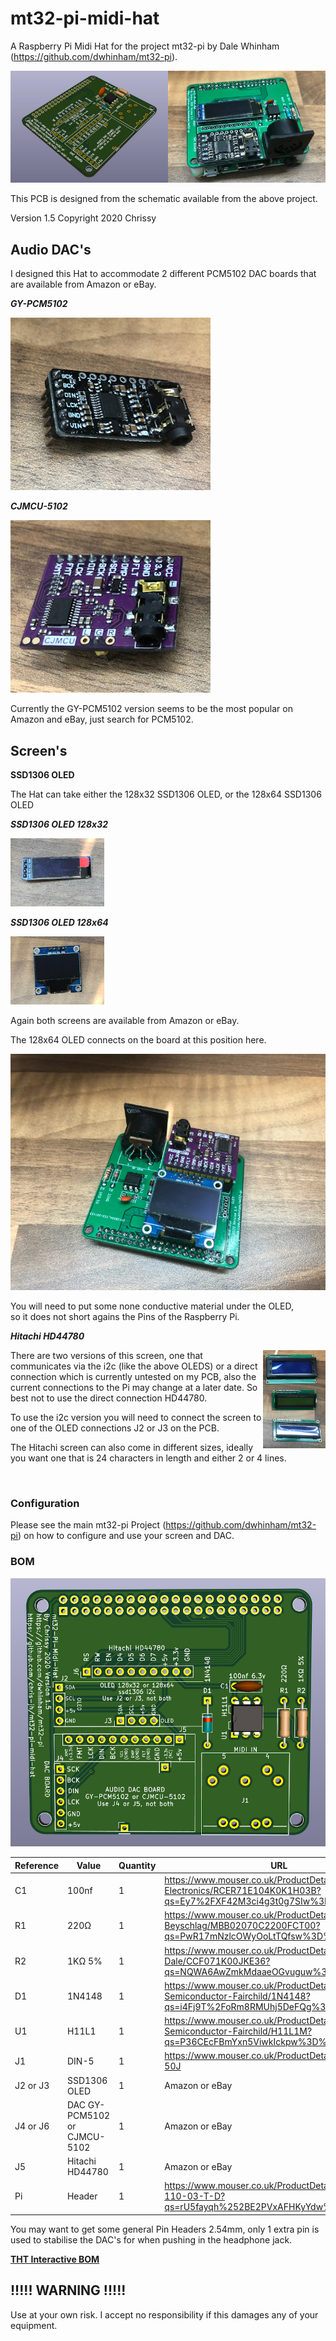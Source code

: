 # mt32-pi-midi-hat
A Raspberry Pi Midi Hat for the project mt32-pi by Dale Whinham (https://github.com/dwhinham/mt32-pi).

![PCB](pics/header.jpg)

This PCB is designed from the schematic available from the above project.


Version 1.5 Copyright 2020 Chrissy


## Audio DAC's

I designed this Hat to accommodate 2 different PCM5102 DAC boards that are available from Amazon or eBay.

***GY-PCM5102***

![DAC_GY](pics/DAC_GY-PCM5102.jpg)

***CJMCU-5102***

![DAC_CJMCU](pics/DAC_CJMCU-5102.jpg)

Currently the GY-PCM5102 version seems to be the most popular on Amazon and eBay, just search for PCM5102.

## Screen's

**SSD1306 OLED**

The Hat can take either the 128x32 SSD1306 OLED, or the 128x64 SSD1306 OLED

***SSD1306 OLED 128x32***

![OLED_32](pics/OLED_128_32.jpg)

***SSD1306 OLED 128x64***

![OLED_64](pics/OLED_128_64.jpg)

Again both screens are available from Amazon or eBay.

The 128x64 OLED connects on the board at this position here.

![OLED_64_POS](pics/OLED_128x64_POS.jpg)

You will need to put some none conductive material under the OLED,<br>so it does not short agains the Pins of the Raspberry Pi.

***Hitachi HD44780***

[<img width="100rem" align="right" src="pics/Hitachi_HD44780.jpg">](pics/Hitachi_HD44780.jpg)

There are two versions of this screen, one that communicates via the i2c (like the above OLEDS) or a direct connection which is currently untested on my PCB, also the current connections to the Pi may change at a later date. So best not to use the direct connection HD44780.

To use the i2c version you will need to connect the screen to one of the OLED connections J2 or J3 on the PCB.

The Hitachi screen can also come in different sizes, ideally you want one that is 24 characters in length and either 2 or 4 lines.

<br>

### Configuration

Please see the main mt32-pi Project (https://github.com/dwhinham/mt32-pi) on how to configure and use your screen and DAC.

### BOM

![PCB_TOP](pics/board_top.jpg)

| Reference | Value | Quantity | URL |
|-----------|-------|----------|-----|
| C1        | 100nf | 1        | https://www.mouser.co.uk/ProductDetail/Murata-Electronics/RCER71E104K0K1H03B?qs=Ey7%2FXF42M3ci4g3t0g7SIw%3D%3D |
| R1        | 220Ω | 1        | https://www.mouser.co.uk/ProductDetail/Vishay-Beyschlag/MBB02070C2200FCT00?qs=PwR17mNzlcOWyOoLtTQfsw%3D%3D |
| R2        | 1KΩ 5% | 1        | https://www.mouser.co.uk/ProductDetail/Vishay-Dale/CCF071K00JKE36?qs=NQWA6AwZmkMdaaeOGvuguw%3D%3D |
| D1        | 1N4148 | 1        | https://www.mouser.co.uk/ProductDetail/ON-Semiconductor-Fairchild/1N4148?qs=i4Fj9T%2FoRm8RMUhj5DeFQg%3D%3D    |
| U1        | H11L1 | 1        | https://www.mouser.co.uk/ProductDetail/ON-Semiconductor-Fairchild/H11L1M?qs=P36CEcFBmYxn5ViwkIckpw%3D%3D |
| J1        | DIN-5 | 1        | https://www.mouser.co.uk/ProductDetail/490-SDS-50J |
| J2 or J3    | SSD1306 OLED | 1        | Amazon or eBay |
| J4 or J6    | DAC GY-PCM5102<br>or<br>CJMCU-5102  | 1        | Amazon or eBay |
| J5        | Hitachi HD44780 | 1        | Amazon or eBay |
| Pi        | Header| 1 | https://www.mouser.co.uk/ProductDetail/Samtec/SSQ-110-03-T-D?qs=rU5fayqh%252BE2PVxAFHKyYdw%3D%3D |


You may want to get some general Pin Headers 2.54mm, only 1 extra pin is used to stabilise the DAC's for when pushing in the headphone jack.


[**THT Interactive BOM**][IBOMTHT1_5]


## !!!!! WARNING !!!!!

Use at your own risk. I accept no responsibility if this damages any of your equipment.

[IBOMTHT1_5]: http://htmlpreview.github.io/?https://raw.githubusercontent.com/chris-jh/mt32-pi-midi-hat/main/bom/mt32-pi-midi-hat_bom_v1_5.html
